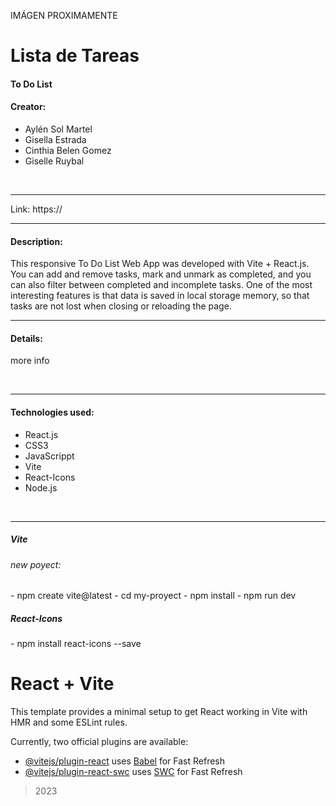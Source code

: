 IMÁGEN PROXIMAMENTE

<h1>Lista de Tareas</h1>


<h4>To Do List</h4>

<h4>Creator:</h4>

- Aylén Sol Martel <br>
- Gisella Estrada <br>
- Cinthia Belen Gomez <br>
- Giselle Ruybal <br>

<br>
<hr>

Link: https://

<hr>

<h4>Description:</h4>

<p>
This responsive To Do List Web App was developed with Vite + React.js.
You can add and remove tasks, mark and unmark as completed, and you can also filter between completed and incomplete tasks. 
One of the most interesting features is that data is saved in local storage memory, so that tasks are not lost when closing or reloading the page.
</p>

<hr>
<h4>Details:</h4>


<p>
more info
</p>
<br>
<hr>

<h4>Technologies used:</h4>

- React.js
- CSS3
- JavaScrippt
- Vite
- React-Icons
- Node.js

<br>
<hr>

<h5>Vite</h5>
<h6>new poyect:</h6>
- npm create vite@latest
- cd my-proyect
- npm install
- npm run dev


<h5>React-Icons</h5>
- npm install react-icons --save

# React + Vite

This template provides a minimal setup to get React working in Vite with HMR and some ESLint rules.

Currently, two official plugins are available:

- [@vitejs/plugin-react](https://github.com/vitejs/vite-plugin-react/blob/main/packages/plugin-react/README.md) uses [Babel](https://babeljs.io/) for Fast Refresh
- [@vitejs/plugin-react-swc](https://github.com/vitejs/vite-plugin-react-swc) uses [SWC](https://swc.rs/) for Fast Refresh





> 2023

